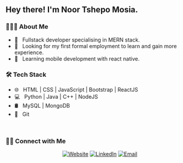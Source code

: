 <h2> Hey there! I'm Noor Tshepo Mosia.</h2>

<h3> 👨🏻‍💻 About Me </h3>

- 🤔 &nbsp; Fullstack developer specialising in MERN stack.
- 💼 &nbsp; Looking for my first formal employment to learn and gain more experience.
- 🌱 &nbsp; Learning mobile development with react native.

<h3>🛠 Tech Stack</h3>

- 🌐 &nbsp; HTML | CSS | JavaScript | Bootstrap | ReactJS
- 💻 &nbsp; Python | Java | C++ | NodeJS 
- 🛢 &nbsp; MySQL | MongoDB
- 🔧 &nbsp; Git

<br/>

<h3> 🤝🏻 Connect with Me </h3>

<p align="center">
<a href="https://noormosia.com/"><img alt="Website" src="https://img.shields.io/badge/Website-noormosia.com-blue?style=flat-square&logo=google-chrome"></a>
<a href="https://www.linkedin.com/in/noor-mosia/"><img alt="LinkedIn" src="https://img.shields.io/badge/LinkedIn-noormosia-blue?style=flat-square&logo=linkedin"></a>
<a href="mailto:noortshepo@gmail.com"><img alt="Email" src="https://img.shields.io/badge/Email-noortshepo@gmail.com-blue?style=flat-square&logo=gmail"></a>
</p>

